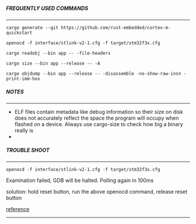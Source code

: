 ##### FREQUENTLY USED COMMANDS
-------

```
cargo generate --git https://github.com/rust-embedded/cortex-m-quickstart
```

```
openocd -f interface/stlink-v2-1.cfg -f target/stm32f3x.cfg
```

```
cargo readobj --bin app -- -file-headers
```

```
cargo size --bin app --release -- -A
```

```
cargo objdump --bin app --release -- -disassemble -no-show-raw-insn -print-imm-hex
```

##### NOTES
--------
* ELF files contain metadata like debug information so their size on disk does not accurately reflect the space the program will occupy when flashed on a device. Always use cargo-size to check how big a binary really is
* 

##### TROUBLE SHOOT
--------

```
openocd -f interface/stlink-v2-1.cfg -f target/stm32f3x.cfg
```

Examination failed, GDB will be halted. Polling again in 100ms

solution: hold reset button, run the above openocd command, release reset button

[reference](https://github.com/japaric/f3/issues/84)

----

